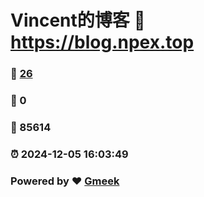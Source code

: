 # Vincent的博客 :link: https://blog.npex.top 
### :page_facing_up: [26](https://blog.npex.top/tag.html) 
### :speech_balloon: 0 
### :hibiscus: 85614 
### :alarm_clock: 2024-12-05 16:03:49 
### Powered by :heart: [Gmeek](https://github.com/Meekdai/Gmeek)
